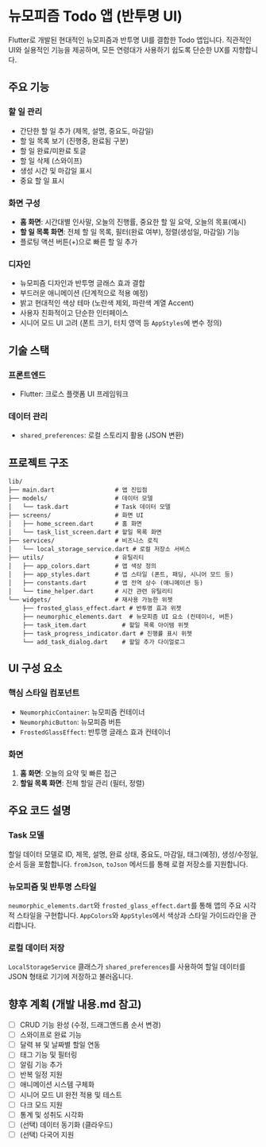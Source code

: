 # 뉴모피즘 Todo 앱 (반투명 UI)

Flutter로 개발된 현대적인 뉴모피즘과 반투명 UI를 결합한 Todo 앱입니다. 직관적인 UI와 실용적인 기능을 제공하며, 모든 연령대가 사용하기 쉽도록 단순한 UX를 지향합니다.

## 주요 기능

### 할 일 관리

- 간단한 할 일 추가 (제목, 설명, 중요도, 마감일)
- 할 일 목록 보기 (진행중, 완료됨 구분)
- 할 일 완료/미완료 토글
- 할 일 삭제 (스와이프)
- 생성 시간 및 마감일 표시
- 중요 할 일 표시

### 화면 구성

- **홈 화면**: 시간대별 인사말, 오늘의 진행률, 중요한 할 일 요약, 오늘의 목표(예시)
- **할 일 목록 화면**: 전체 할 일 목록, 필터(완료 여부), 정렬(생성일, 마감일) 기능
- 플로팅 액션 버튼(+)으로 빠른 할 일 추가

### 디자인

- 뉴모피즘 디자인과 반투명 글래스 효과 결합
- 부드러운 애니메이션 (단계적으로 적용 예정)
- 밝고 현대적인 색상 테마 (노란색 제외, 파란색 계열 Accent)
- 사용자 친화적이고 단순한 인터페이스
- 시니어 모드 UI 고려 (폰트 크기, 터치 영역 등 `AppStyles`에 변수 정의)

## 기술 스택

### 프론트엔드

- Flutter: 크로스 플랫폼 UI 프레임워크

### 데이터 관리

- `shared_preferences`: 로컬 스토리지 활용 (JSON 변환)

## 프로젝트 구조

```
lib/
├── main.dart                 # 앱 진입점
├── models/                   # 데이터 모델
│   └── task.dart             # Task 데이터 모델
├── screens/                  # 화면 UI
│   ├── home_screen.dart      # 홈 화면
│   └── task_list_screen.dart # 할일 목록 화면
├── services/                 # 비즈니스 로직
│   └── local_storage_service.dart # 로컬 저장소 서비스
├── utils/                    # 유틸리티
│   ├── app_colors.dart       # 앱 색상 정의
│   ├── app_styles.dart       # 앱 스타일 (폰트, 패딩, 시니어 모드 등)
│   ├── constants.dart        # 앱 전역 상수 (애니메이션 등)
│   └── time_helper.dart      # 시간 관련 유틸리티
└── widgets/                  # 재사용 가능한 위젯
    ├── frosted_glass_effect.dart # 반투명 효과 위젯
    ├── neumorphic_elements.dart  # 뉴모피즘 UI 요소 (컨테이너, 버튼)
    ├── task_item.dart          # 할일 목록 아이템 위젯
    ├── task_progress_indicator.dart # 진행률 표시 위젯
    └── add_task_dialog.dart    # 할일 추가 다이얼로그
```

## UI 구성 요소

### 핵심 스타일 컴포넌트

- `NeumorphicContainer`: 뉴모피즘 컨테이너
- `NeumorphicButton`: 뉴모피즘 버튼
- `FrostedGlassEffect`: 반투명 글래스 효과 컨테이너

### 화면

1. **홈 화면**: 오늘의 요약 및 빠른 접근
2. **할일 목록 화면**: 전체 할일 관리 (필터, 정렬)

## 주요 코드 설명

### Task 모델

할일 데이터 모델로 ID, 제목, 설명, 완료 상태, 중요도, 마감일, 태그(예정), 생성/수정일, 순서 등을 포함합니다. `fromJson`, `toJson` 메서드를 통해 로컬 저장소를 지원합니다.

### 뉴모피즘 및 반투명 스타일

`neumorphic_elements.dart`와 `frosted_glass_effect.dart`를 통해 앱의 주요 시각적 스타일을 구현합니다. `AppColors`와 `AppStyles`에서 색상과 스타일 가이드라인을 관리합니다.

### 로컬 데이터 저장

`LocalStorageService` 클래스가 `shared_preferences`를 사용하여 할일 데이터를 JSON 형태로 기기에 저장하고 불러옵니다.

## 향후 계획 (개발 내용.md 참고)

- [ ] CRUD 기능 완성 (수정, 드래그앤드롭 순서 변경)
- [ ] 스와이프로 완료 기능
- [ ] 달력 뷰 및 날짜별 할일 연동
- [ ] 태그 기능 및 필터링
- [ ] 알림 기능 추가
- [ ] 반복 일정 지원
- [ ] 애니메이션 시스템 구체화
- [ ] 시니어 모드 UI 완전 적용 및 테스트
- [ ] 다크 모드 지원
- [ ] 통계 및 성취도 시각화
- [ ] (선택) 데이터 동기화 (클라우드)
- [ ] (선택) 다국어 지원

